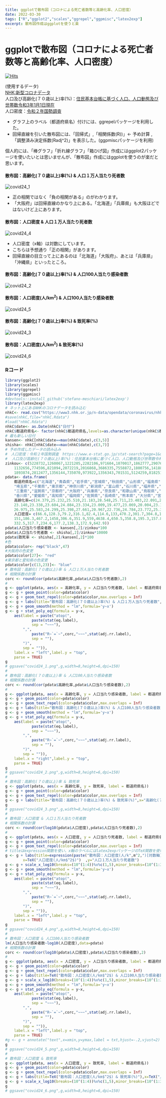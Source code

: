 ```yaml
---
title: ggplotで散布図（コロナによる死亡者数等と高齢化率、人口密度）
date: 2022-03-30
tags: ["R","ggplot2","scales","ggrepel","ggpmisc","latex2exp"]
excerpt: 散布図作成はggplotを使うと楽
---
```


# ggplotで散布図（コロナによる死亡者数等と高齢化率、人口密度）

[![Hits](https://hits.seeyoufarm.com/api/count/incr/badge.svg?url=https%3A%2F%2Fgitpress.io%2F%40statrstart%2FCoronavirus24&count_bg=%2379C83D&title_bg=%23555555&icon=&icon_color=%23E7E7E7&title=hits&edge_flat=false)](https://hits.seeyoufarm.com) 

(使用するデータ)  
[NHK:新型コロナデータ](https://www3.nhk.or.jp/n-data/opendata/coronavirus/nhk_news_covid19_prefectures_daily_data.csv)  
人口及び高齢化(７０歳以上)率(%)：[住民基本台帳に基づく人口、人口動態及び世帯数令和3年1月1日現在](https://www.soumu.go.jp/main_sosiki/jichi_gyousei/daityo/jinkou_jinkoudoutai-setaisuu.html)  
人口密度：[令和２年国勢調査](https://www.e-stat.go.jp/stat-search?page=1&query=%E4%BA%BA%E5%8F%A3%E5%AF%86%E5%BA%A6&layout=dataset)  

- グラフ上のラベル（都道府県名）付けには、ggrepelパッケージを利用した。
- 回帰直線を引いた散布図には、「回帰式」,「相関係数(R))」<- 予め計算 ,「調整済み決定係数(Radj^2)」を表示した。(ggpmiscパッケージを利用)

個人的には、「棒グラフ」「折れ線グラフ」「箱ひげ図」作成にはggplot2パッケージを使いたいとは思いませんが、「散布図」作成にはggplotを使うのが楽だと思います。

#### 散布図：高齢化(７０歳以上)率(%) & 人口１万人当たり死者数

![covid24_1](https://raw.githubusercontent.com/statrstart/statrstart.github.com/master/source/images/covid24_1.png)

- 正の相関ではなく「負の相関がある」のがわかります。
- 「大阪府」は回帰直線のかなり上にある。「北海道」「兵庫県」も大阪ほどではないけど上にあります。

#### 散布図：人口密度 & 人口１万人当たり死者数

![covid24_4](https://raw.githubusercontent.com/statrstart/statrstart.github.com/master/source/images/covid24_4.png)

- 人口密度（x軸）は対数にしています。
- こちらは予想通り「正の相関」があります。
- 回帰直線の目立って上にあるのは「北海道」「大阪府」、あとは「兵庫県」「沖縄県」といったところ。

#### 散布図：高齢化(７０歳以上)率(%) & 人口100人当たり感染者数

![covid24_2](https://raw.githubusercontent.com/statrstart/statrstart.github.com/master/source/images/covid24_2.png)

#### 散布図：人口密度(人/km$^2$) & 人口100人当たり感染者数

![covid24_5](https://raw.githubusercontent.com/statrstart/statrstart.github.com/master/source/images/covid24_5.png)

#### 散布図：高齢化(７０歳以上)率(%) & 致死率(%)

![covid24_3](https://raw.githubusercontent.com/statrstart/statrstart.github.com/master/source/images/covid24_3.png)

#### 散布図：人口密度(人/km$^2$) & 致死率(%)

![covid24_6](https://raw.githubusercontent.com/statrstart/statrstart.github.com/master/source/images/covid24_6.png)

### Rコード

```R
library(ggplot2)
library(scales)
library(ggrepel)
library(ggpmisc)
#devtools::install_github('stefano-meschiari/latex2exp')
library(latex2exp)
# ネット上にあるNHKのコロナデータを読み込む
nhkC<- read.csv("https://www3.nhk.or.jp/n-data/opendata/coronavirus/nhk_news_covid19_prefectures_daily_data.csv")
#save(nhkC,file="nhkC.Rdata")
#load("nhkC.Rdata")
nhkC$date<- as.Date(nhkC$"日付")
nhkC$都道府県名<- factor(nhkC$都道府県名,levels=as.character(unique(nhkC$都道府県名)))
# 最も新しい日付
kansen<- nhkC[nhkC$date==max(nhkC$date),c(3,5)]
shisha<- nhkC[nhkC$date==max(nhkC$date),c(3,7)]
# 予め作成したデータの読み込み
#　人口密度：令和２年国勢調査　https://www.e-stat.go.jp/stat-search?page=1&query=%E4%BA%BA%E5%8F%A3%E5%AF%86%E5%BA%A6&layout=dataset
#  人口及び高齢化(７０歳以上)率(%)：住民基本台帳に基づく人口、人口動態及び世帯数令和3年1月1日現在 https://www.soumu.go.jp/main_sosiki/jichi_gyousei/daityo/jinkou_jinkoudoutai-setaisuu.html        
zinkou<- c(5228732,1260067,1221205,2282106,971604,1070017,1862777,2907678,1955402,1958185,7393849,6322897,13843525,9220245,2213353,1047713,
	1132656,774596,821094,2072219,2016868,3686335,7558872,1800756,1418886,2530609,8839532,5523627,1344952,944750,556959,672979,
	1893874,2812477,1356144,735070,973922,1356343,701531,5124259,818251,1336023,1758815,1141784,1087372,1617850,1485484)
pdata<- data.frame(
	都道府県名=c("北海道","青森県","岩手県","宮城県","秋田県","山形県","福島県","茨城県","栃木県","群馬県",
	"埼玉県","千葉県","東京都","神奈川県","新潟県","富山県","石川県","福井県","山梨県","長野県","岐阜県","静岡県","愛知県",
	"三重県","滋賀県","京都府","大阪府","兵庫県","奈良県","和歌山県","鳥取県","島根県","岡山県","広島県","山口県","徳島県",
	"香川県","愛媛県","高知県","福岡県","佐賀県","長崎県","熊本県","大分県","宮崎県","鹿児島県","沖縄県"),
	高齢化率=c(24.379,25.232,25.510,21.183,28.548,25.711,23.403,22.091,21.541,22.850,20.446,21.084,17.761,19.705,24.972,25.323,
	23.140,23.338,23.604,24.884,23.334,23.009,19.477,23.069,20.004,23.197,21.338,22.260,24.412,25.724,24.511,26.733,23.640,22.862,
	26.975,25.583,24.299,25.398,27.661,20.967,22.736,24.784,23.772,25.382,24.504,24.082,15.871),
	人口密度= c(66.6,128.3,79.2,316.1,82.4,114.6,133,470.2,301.7,304.8,1934,1218.5,6402.6,3823.2,174.9,243.6,270.5,183,181.4,
	151,186.3,467.2,1458,306.6,351.9,559,4638.4,650.5,358.8,195.3,157.8,100.1,265.4,330.2,219.6,173.5,506.3,235.2,97.3,1029.8,
	332.5,317.7,234.6,177.2,138.3,172.9,642.9))
pdata$人口当たり感染者数 <- kansen[,2]/zinkou*100
pdata$人口当たり死者数 <- shisha[,2]/zinkou*10000
pdata$致死率 <- shisha[,2]/kansen[,2]*100
#色
pdata$color<- rep("black",47)
#大阪府の色変更
pdata$color[27]<- "red" 
#東京都と愛知県の色変更
pdata$color[c(13,23)]<- "blue" 
# 散布図：高齢化(７０歳以上)率 & 人口１万人当たり死者数
# 相関係数の計算
corc <- round(cor(pdata$高齢化率,pdata$人口当たり死者数),2)
#
g <- ggplot(pdata, aes(x = 高齢化率, y = 人口当たり死者数, label = 都道府県名)) 
g <- g + geom_point(color=pdata$color) 
g <- g + geom_text_repel(color=pdata$color,max.overlaps = Inf)
g <- g + labs(title="散布図：高齢化(７０歳以上)率(%) & 人口１万人当たり死者数",x="高齢化(７０歳以上)率(%)",y="人口１万人当たり死者数")
g <- g + geom_smooth(method = "lm",formula='y~x')
g <- g + stat_poly_eq(formula = y~x,
	aes(label = paste("atop(",
			paste(stat(eq.label),
			sep = "~~~"),
		",",
			paste("R~`=`~",corc,"~~~",stat(adj.rr.label),
			sep = ""),
		")",
		sep = "")),
	label.x = "left",label.y = "top",
	parse = TRUE)
g
# ggsave("covid24_1.png",g,width=8,height=6,dpi=150)
#
# 散布図：高齢化(７０歳以上)率 & 人口100人当たり感染者数
# 相関係数の計算
corc <- round(cor(pdata$高齢化率,pdata$人口当たり感染者数),2)
#
g <- ggplot(pdata, aes(x = 高齢化率, y = 人口当たり感染者数, label = 都道府県名)) 
g <- g + geom_point(color=pdata$color) 
g <- g + geom_text_repel(color=pdata$color,max.overlaps = Inf)
g <- g + labs(title="散布図：高齢化(７０歳以上)率(%) & 人口100人当たり感染者数",x="高齢化(７０歳以上)率(%)",y="人口100人当たり感染者数")
g <- g + geom_smooth(method = "lm",formula='y~x')
g <- g + stat_poly_eq(formula = y~x,
	aes(label = paste("atop(",
			paste(stat(eq.label),
			sep = "~~~"),
		",",
			paste("R~`=`~",corc,"~~~",stat(adj.rr.label),
			sep = ""),
		")",
		sep = "")),
	label.x = "right",label.y = "top",
	parse = TRUE)
g
# ggsave("covid24_2.png",g,width=8,height=6,dpi=150)
#
# 散布図：高齢化(７０歳以上)率 & 致死率
g <- ggplot(pdata, aes(x = 高齢化率, y = 致死率, label = 都道府県名)) 
g <- g + geom_point(color=pdata$color) 
g <- g + geom_text_repel(color=pdata$color,max.overlaps = Inf)
g <- g + labs(title="散布図：高齢化(７０歳以上)率(%) & 致死率(%)",x="高齢化(７０歳以上)率(%)",y="致死率(%)")
g
# ggsave("covid24_3.png",g,width=8,height=6,dpi=150)
#
# 散布図：人口密度 & 人口１万人当たり死者数
# 相関係数の計算
corc <- round(cor(log10(pdata$人口密度),pdata$人口当たり死者数),2)
#
g <- ggplot(pdata, aes(x = 人口密度, y = 人口当たり死者数, label = 都道府県名)) 
g <- g + geom_point(color=pdata$color) 
g <- g + geom_text_repel(color=pdata$color,max.overlaps = Inf)
# titleはexpression関数を使い、x軸のラベルにはlatex2expパッケージのTeX関数を使いました。
g <- g + labs(title=expression(paste("散布図：人口密度(人/k",m^2,")[対数軸] & 人口１万人当たり死者数"),sep=""),
		x=TeX("人口密度(人/km$^2$)")  ,y="人口１万人当たり死者数")
g <- g + scale_x_log10(breaks=(10^(1:4))%x%c(1,5),minor_breaks=(10^(1:3))%x%c(2:4,6:9))
g <- g + geom_smooth(method = "lm",formula='y~x')
g <- g + stat_poly_eq(formula = y~x,
	aes(label = paste("atop(",
			paste(stat(eq.label),
			sep = "~~~"),
		",",
			paste("R~`=`~",corc,"~~~",stat(adj.rr.label),
			sep = ""),
		")",
		sep = "")),
	label.x = "left",label.y = "top",
	parse = TRUE)
g
# ggsave("covid24_4.png",g,width=8,height=6,dpi=150)
#
# 散布図：人口密度 & 人口100人当たり感染者数
lm(人口当たり感染者数~log10(人口密度),data=pdata)
# 相関係数の計算
corc <- round(cor(log10(pdata$人口密度),pdata$人口当たり感染者数),2)
#
g <- ggplot(pdata, aes(x = 人口密度, y = 人口当たり感染者数, label = 都道府県名)) 
g <- g + geom_point(color=pdata$color) 
g <- g + geom_text_repel(color=pdata$color,max.overlaps = Inf)
g <- g + labs(title=TeX("散布図：人口密度(人/km$^2$) & 人口100人当たり感染者数"),x=TeX("人口密度(人/km$^2$)"),y="人口100人当たり感染者数")
g <- g + scale_x_log10(breaks=(10^(1:4))%x%c(1,5),minor_breaks=(10^(1:3))%x%c(2:4,6:9))
g <- g + geom_smooth(method = "lm",formula='y~x')
g <- g + stat_poly_eq(formula = y~x,
	aes(label = paste("atop(",
			paste(stat(eq.label),
			sep = "~~~"),
		",",
			paste("R~`=`~",corc,"~~~",stat(adj.rr.label),
			sep = ""),
		")",
		sep = "")),
	label.x = "left",label.y = "top",
	parse = TRUE)
#g <- g + annotate("text",x=xmin,y=ymax,label = txt,hjust=-.2,vjust=2)
g
# ggsave("covid24_5.png",g,width=8,height=6,dpi=150)
#
# 散布図：人口密度 & 致死率
g <- ggplot(pdata, aes(x = 人口密度, y = 致死率, label = 都道府県名)) 
g <- g + geom_point(color=pdata$color) 
g <- g + geom_text_repel(color=pdata$color,max.overlaps = Inf)
g <- g + labs(title=TeX("散布図：人口密度(人/km$^2$) & 致死率(%)"),x=TeX("人口密度(人/km$^2$)"),y="致死率(%)")
g <- g + scale_x_log10(breaks=(10^(1:4))%x%c(1,5),minor_breaks=(10^(1:3))%x%c(2:4,6:9))
g
# ggsave("covid24_6.png",g,width=8,height=6,dpi=150)
```
